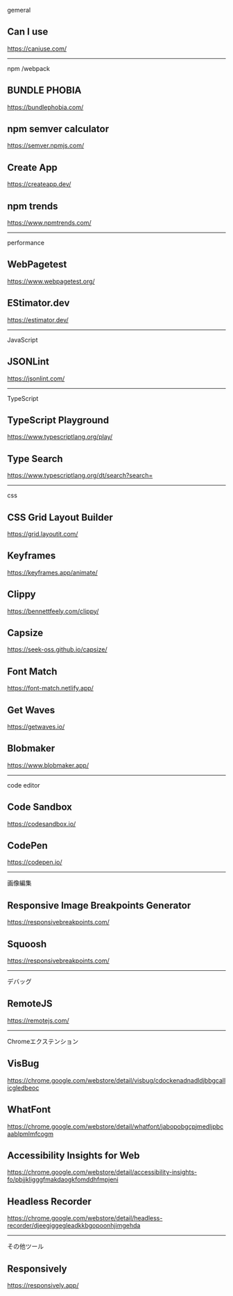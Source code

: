 
gemeral
## Can I use
https://caniuse.com/

---
npm /webpack

## BUNDLE PHOBIA
https://bundlephobia.com/

## npm semver calculator
https://semver.npmjs.com/

## Create App
https://createapp.dev/

## npm trends
https://www.npmtrends.com/

---
performance
## WebPagetest
https://www.webpagetest.org/

## EStimator.dev
https://estimator.dev/

---
JavaScript

## JSONLint
https://jsonlint.com/

---
TypeScript

## TypeScript Playground
https://www.typescriptlang.org/play/

## Type Search
https://www.typescriptlang.org/dt/search?search=

---
css

## CSS Grid Layout Builder
https://grid.layoutit.com/

## Keyframes
https://keyframes.app/animate/

## Clippy
https://bennettfeely.com/clippy/

## Capsize
https://seek-oss.github.io/capsize/

## Font Match
https://font-match.netlify.app/

## Get Waves
https://getwaves.io/

## Blobmaker
https://www.blobmaker.app/

---
code editor

## Code Sandbox
https://codesandbox.io/

## CodePen
https://codepen.io/

---
画像編集

## Responsive Image Breakpoints Generator
https://responsivebreakpoints.com/

## Squoosh
https://responsivebreakpoints.com/

---
デバッグ

## RemoteJS
https://remotejs.com/

---
Chromeエクステンション

## VisBug
https://chrome.google.com/webstore/detail/visbug/cdockenadnadldjbbgcallicgledbeoc

## WhatFont
https://chrome.google.com/webstore/detail/whatfont/jabopobgcpjmedljpbcaablpmlmfcogm

## Accessibility Insights for Web
https://chrome.google.com/webstore/detail/accessibility-insights-fo/pbjjkligggfmakdaogkfomddhfmpjeni

## Headless Recorder
https://chrome.google.com/webstore/detail/headless-recorder/djeegiggegleadkkbgopoonhjimgehda

---
その他ツール

## Responsively
https://responsively.app/
